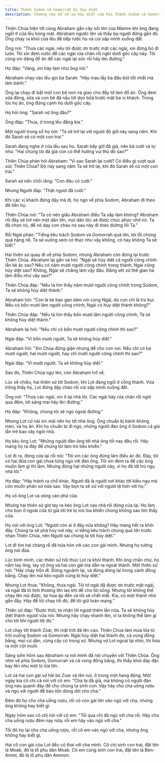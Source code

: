 ```yaml
---
title: Thành Sodom và Gomorrah bị hủy diệt
description: Chương này kể về sự hủy diệt của hai thành Sodom và Gomorrah do tội lỗi của dân cư nơi đây, nhấn mạnh sự công chính và lòng thương xót của Thiên Chúa đối với những người công chính như ông Lot.
---
```


Thiên Chúa hiện tới cùng Abraham gần cây sồi lớn của Mamre khi ông đang ngồi ở cửa lều hóng mát. Abraham ngước lên và thấy ba người đứng gần đó. Ông chạy ra khỏi cửa lều để tiếp rước họ và cúi sấp mình xuống đất.

Ông nói: "Thưa các ngài, nếu tôi được ơn trước mặt các ngài, xin đừng bỏ đi luôn. Tôi xin đem nước để các ngài rửa chân rồi nghỉ dưới gốc cây này. Tôi cũng xin dâng đồ ăn để các ngài lại sức rồi hãy lên đường."

Họ đáp: "Vâng, xin hãy làm như ông nói."

Abraham chạy vào lều gọi bà Sarah: "Hãy mau lấy ba đấu bột tốt nhất mà làm bánh."

Ông lại chạy đi bắt một con bê non và giao cho đầy tớ làm đồ ăn. Ông đem sữa đông, sữa và con bê đã nấu tới dọn bữa trước mặt ba vị khách. Trong lúc họ ăn, ông đứng cạnh họ dưới gốc cây.

Họ hỏi ông: "Sarah vợ ông đâu?"

Ông đáp: "Thưa, ở trong lều đằng kia."

Một người trong số họ nói: "Ta sẽ trở lại với ngươi độ giờ này sang năm. Khi đó Sarah sẽ có một con trai."

Sarah đang nghe ở cửa lều sau họ. Sarah bấy giờ đã già, nên bà cười và tự nhủ: "Hai chúng tôi đã già còn có thể hưởng vui thú đó sao?"

Thiên Chúa phán hỏi Abraham: "Vì sao Sarah lại cười? Có điều gì vượt quá sức Thiên Chúa? Độ này sang năm Ta sẽ trở lại, khi đó Sarah sẽ có một con trai."

Sarah sợ nên chối rằng: "Con đâu có cười."

Nhưng Người đáp: "Thật ngươi đã cười."

Khi các vị khách đứng dậy mà đi, họ ngó về phía Sodom, Abraham đi theo để tiễn họ.

Thiên Chúa nói: "Ta có nên giấu Abraham điều Ta sắp làm không? Abraham rồi đây sẽ trở nên một dân lớn, mọi dân tộc sẽ được chúc phúc nhờ nó. Ta đã chọn nó, để nó dạy con cháu nó sau này đi theo đường lối Ta."

Rồi Ngài phán: "Tiếng kêu trách Sodom và Gomorrah quá lớn, tội lỗi chúng quá nặng nề. Ta sẽ xuống xem có thực như vậy không, có hay không Ta sẽ biết."

Hai thiên sứ quay đi về phía Sodom, nhưng Abraham còn đứng lại trước Thiên Chúa. Abraham lại gần và hỏi: "Ngài sẽ hủy diệt cả người công chính lẫn kẻ ác sao? Nếu có năm mươi người công chính trong thành, Ngài cũng hủy diệt sao? Không, Ngài sẽ chẳng làm vậy đâu. Đấng xét xử thế gian há làm điều như vậy sao?"

Thiên Chúa đáp: "Nếu ta tìm thấy năm mươi người công chính trong Sodom, Ta sẽ không hủy diệt thành."

Abraham hỏi: "Con là kẻ bạo gan dám nói cùng Ngài, dù con chỉ là tro bụi. Nếu có bốn mươi lăm người công chính, Ngài có hủy diệt thành không?"

Thiên Chúa đáp: "Nếu ta tìm thấy bốn mươi lăm người công chính, Ta sẽ không hủy diệt thành."

Abraham lại hỏi: "Nếu chỉ có bốn mươi người công chính thì sao?"

Ngài đáp: "Vì bốn mươi người, Ta sẽ không hủy diệt."

Abraham hỏi: "Xin Chúa đừng giận nhưng để cho con nói. Nếu chỉ có ba mươi người, hai mươi người, hay chỉ mười người công chính thì sao?"

Ngài đáp: "Vì mười người, Ta sẽ không hủy diệt."

Sau đó, Thiên Chúa ngự lên, còn Abraham trở về.

Lúc xế chiều, hai thiên sứ tới Sodom, khi Lot đang ngồi ở cổng thành. Vừa trông thấy họ, Lot đứng dậy chào rồi cúi sấp mình xuống đất.

Ông nói: "Thưa các ngài, xin ở lại nhà tôi. Các ngài hãy rửa chân rồi nghỉ qua đêm, tới sáng mai hãy lên đường."

Họ đáp: "Không, chúng tôi sẽ ngủ ngoài đường."

Nhưng Lot cứ nài xin mãi nên họ tới nhà ông. Ông chuẩn bị bánh không men, và họ ăn. Khi họ chuẩn bị đi ngủ, những người đàn ông ở Sodom cả già lẫn trẻ bao vây ngôi nhà.

Họ kêu ông Lot: "Những người đàn ông tới nhà ông tối nay đâu rồi. Hãy mang họ ra đây để chúng tôi làm trò tiêu khiển."

Lot đi ra, đóng cửa lại rồi nói: "Tôi xin các ông đừng làm điều ác đó. Đây, tôi có hai đứa con gái chưa từng ngủ với đàn ông. Tôi xin đem ra để các ông muốn làm gì thì làm. Nhưng đừng hại những người này, vì họ đã tới trú ngụ nhà tôi."

Họ đáp: "Hãy tránh ra chỗ khác. Ngươi đã là người nơi khác tới kiều ngụ mà còn muốn phán xử nữa sao. Vậy bọn ta sẽ xử với ngươi tệ hơn với họ."

Họ xô ông Lot và xông vào phá cửa.

Nhưng hai thiên sứ giơ tay ra kéo ông Lot vào nhà rồi đóng cửa lại. Họ làm cho bọn ở ngoài cửa từ già tới trẻ bị mù lòa khiến chúng không sao tìm thấy cửa.

Họ nói với ông Lot: "Ngươi còn ai ở đây nữa không? Hãy mang hết ra khỏi đây. Chúng ta sẽ phá hủy nơi này, vì tiếng kêu trách chúng quá lớn trước nhan Thiên Chúa, nên Người sai chúng ta tới hủy diệt."

Lot đi tìm hai chàng rể đã hứa hôn với các con gái mình. Nhưng họ tưởng ông nói đùa.

Lúc bình minh, các thiên sứ hối thúc Lot ra khỏi thành. Khi ông chần chừ, họ nắm tay ông, tay vợ ông và hai con gái mà dẫn ra ngoài thành. Một thiên sứ nói: "Hãy chạy trốn đi. Đừng ngoảnh lại, và đừng dừng lại trong cánh đồng bằng. Chạy lên núi kẻo ngươi cũng bị hủy diệt."

Nhưng Lot thưa: "Không, thưa ngài. Tôi tớ ngài đã được ơn trước mặt ngài, và ngài đã tỏ tình thương lớn lao khi để cho tôi sống. Nhưng tôi không thể chạy lên núi được, tai họa ập đến và tôi sẽ chết mất. Kìa, có một thành nhỏ gần đây. Hãy để tôi chạy tới đó, để tôi giữ toàn mạng."

Thiên sứ đáp: "Được thôi, ta nhận lời ngươi thêm lần nữa. Ta sẽ không hủy diệt thành ngươi vừa nói. Nhưng hãy chạy nhanh lên, vì ta không thể làm gì cho tới khi ngươi tới đó."

Lot chạy tới thành Zoar, thì mặt trời đã lên cao. Thiên Chúa làm mưa lửa từ trời xuống Sodom và Gomorrah. Ngài hủy diệt hai thành đó, cả vùng đồng bằng, mọi cư dân, cùng cây cỏ trong xứ. Nhưng vợ Lot ngoái lại nhìn, thì hóa ra một cột muối.

Sáng sớm hôm sau Abraham ra nơi mình đã nói chuyện với Thiên Chúa. Ông nhìn về phía Sodom, Gomorrah và cả vùng đồng bằng, thì thấy khói dày đặc bay lên như một lò lửa lớn.

Lot và hai con gái sợ hãi bỏ Zoar và lên núi, ở trong một hang động. Một ngày kia cô chị cả nói với cô em: "Cha ta đã già, mà không có người đàn ông nào quanh đây để cho chúng ta sinh con. Vậy hãy cho cha uống rượu và ngủ với người để bảo tồn dòng dõi cho cha."

Đêm đó họ cho cha uống rượu, rồi cô con gái lớn vào ngủ với cha, nhưng ông không hay biết gì.

Ngày hôm sau cô chị nói với cô em: "Tối qua chị đã ngủ với cha rồi. Hãy cho cha uống rượu đêm nay nữa, rồi em hãy vào ngủ với cha."

Tối đó họ lại cho cha uống rượu, rồi cô em vào ngủ với cha, nhưng ông không hay biết gì.

Hai cô con gái của Lot đều có thai với cha mình. Cô chị sinh con trai, đặt tên là Moab, đó là tổ phụ dân Moab. Cô em cũng sinh con trai, đặt tên là Ben-Ammi, đó là tổ phụ dân Ammon.